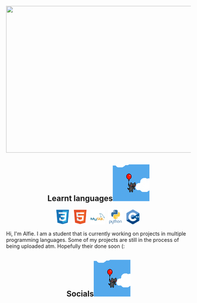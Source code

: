 </p align="center">
<img src="https://github.com/Alfie-Mcm/Alfie-Mcm/blob/main/assets/background.png" width="1080" height="400"/>

<h2 align="center">Learnt languages<img src="https://github.com/Alfie-Mcm/Alfie-Mcm/blob/main/assets/placeholder%20gif.gif" width="100"></h2>

<p align="center">
<img src="https://github.com/devicons/devicon/blob/master/icons/css3/css3-original.svg"  title="CSS3" alt="CSS" width="40" height="40"/>&nbsp;
<img src="https://github.com/devicons/devicon/blob/master/icons/html5/html5-original.svg" title="HTML5" alt="HTML" width="40" height="40"/>&nbsp;
<img src="https://github.com/devicons/devicon/blob/master/icons/mysql/mysql-original-wordmark.svg" title="MySQL"  alt="MySQL" width="40" height="40"/>&nbsp;
<img src="https://github.com/devicons/devicon/blob/master/icons/python/python-original-wordmark.svg" title="Python" alt = "Python" width="40" height="40"/>&nbsp;
<img src="https://github.com/devicons/devicon/blob/master/icons/cplusplus/cplusplus-original.svg" title="C++" alt="C++" width="40" height= "40"/>&nbsp;

<br />

Hi, I'm Alfie. I am a student that is currently working on projects in multiple programming languages. Some of my projects are still in the process of being uploaded atm. Hopefully their done soon (: 

<h2 align="center">Socials<img src="https://github.com/Alfie-Mcm/Alfie-Mcm/blob/main/assets/placeholder%20gif.gif" width="100"></h2>
</p>
